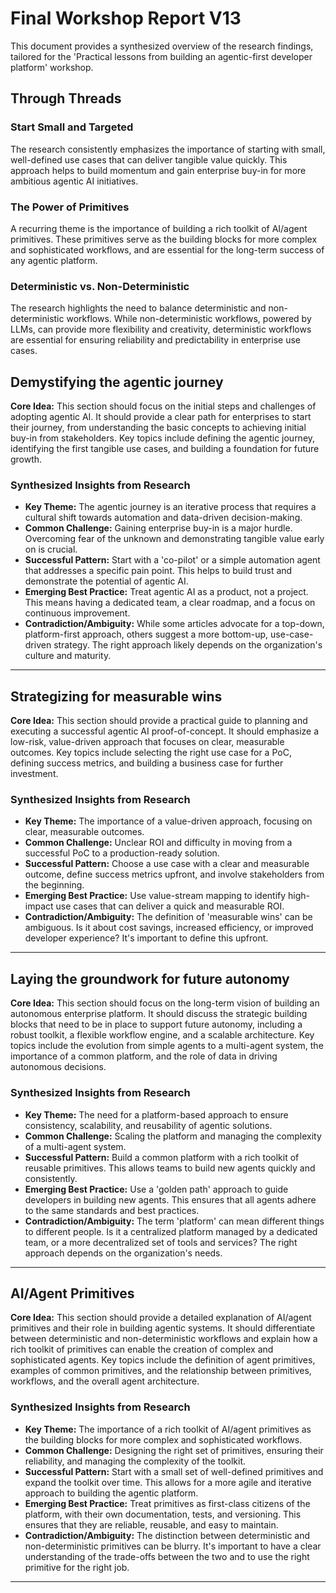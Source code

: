 # Final Workshop Report V13

This document provides a synthesized overview of the research findings, tailored for the 'Practical lessons from building an agentic-first developer platform' workshop.

## Through Threads

### Start Small and Targeted

The research consistently emphasizes the importance of starting with small, well-defined use cases that can deliver tangible value quickly. This approach helps to build momentum and gain enterprise buy-in for more ambitious agentic AI initiatives.

### The Power of Primitives

A recurring theme is the importance of building a rich toolkit of AI/agent primitives. These primitives serve as the building blocks for more complex and sophisticated workflows, and are essential for the long-term success of any agentic platform.

### Deterministic vs. Non-Deterministic

The research highlights the need to balance deterministic and non-deterministic workflows. While non-deterministic workflows, powered by LLMs, can provide more flexibility and creativity, deterministic workflows are essential for ensuring reliability and predictability in enterprise use cases.

## Demystifying the agentic journey

**Core Idea:** This section should focus on the initial steps and challenges of adopting agentic AI. It should provide a clear path for enterprises to start their journey, from understanding the basic concepts to achieving initial buy-in from stakeholders. Key topics include defining the agentic journey, identifying the first tangible use cases, and building a foundation for future growth.

### Synthesized Insights from Research


- **Key Theme:** The agentic journey is an iterative process that requires a cultural shift towards automation and data-driven decision-making.
- **Common Challenge:** Gaining enterprise buy-in is a major hurdle. Overcoming fear of the unknown and demonstrating tangible value early on is crucial.
- **Successful Pattern:** Start with a 'co-pilot' or a simple automation agent that addresses a specific pain point. This helps to build trust and demonstrate the potential of agentic AI.
- **Emerging Best Practice:** Treat agentic AI as a product, not a project. This means having a dedicated team, a clear roadmap, and a focus on continuous improvement.
- **Contradiction/Ambiguity:** While some articles advocate for a top-down, platform-first approach, others suggest a more bottom-up, use-case-driven strategy. The right approach likely depends on the organization's culture and maturity.


---

## Strategizing for measurable wins

**Core Idea:** This section should provide a practical guide to planning and executing a successful agentic AI proof-of-concept. It should emphasize a low-risk, value-driven approach that focuses on clear, measurable outcomes. Key topics include selecting the right use case for a PoC, defining success metrics, and building a business case for further investment.

### Synthesized Insights from Research


- **Key Theme:** The importance of a value-driven approach, focusing on clear, measurable outcomes.
- **Common Challenge:** Unclear ROI and difficulty in moving from a successful PoC to a production-ready solution.
- **Successful Pattern:** Choose a use case with a clear and measurable outcome, define success metrics upfront, and involve stakeholders from the beginning.
- **Emerging Best Practice:** Use value-stream mapping to identify high-impact use cases that can deliver a quick and measurable ROI.
- **Contradiction/Ambiguity:** The definition of 'measurable wins' can be ambiguous. Is it about cost savings, increased efficiency, or improved developer experience? It's important to define this upfront.


---

## Laying the groundwork for future autonomy

**Core Idea:** This section should focus on the long-term vision of building an autonomous enterprise platform. It should discuss the strategic building blocks that need to be in place to support future autonomy, including a robust toolkit, a flexible workflow engine, and a scalable architecture. Key topics include the evolution from simple agents to a multi-agent system, the importance of a common platform, and the role of data in driving autonomous decisions.

### Synthesized Insights from Research


- **Key Theme:** The need for a platform-based approach to ensure consistency, scalability, and reusability of agentic solutions.
- **Common Challenge:** Scaling the platform and managing the complexity of a multi-agent system.
- **Successful Pattern:** Build a common platform with a rich toolkit of reusable primitives. This allows teams to build new agents quickly and consistently.
- **Emerging Best Practice:** Use a 'golden path' approach to guide developers in building new agents. This ensures that all agents adhere to the same standards and best practices.
- **Contradiction/Ambiguity:** The term 'platform' can mean different things to different people. Is it a centralized platform managed by a dedicated team, or a more decentralized set of tools and services? The right approach depends on the organization's needs.


---

## AI/Agent Primitives

**Core Idea:** This section should provide a detailed explanation of AI/agent primitives and their role in building agentic systems. It should differentiate between deterministic and non-deterministic workflows and explain how a rich toolkit of primitives can enable the creation of complex and sophisticated agents. Key topics include the definition of agent primitives, examples of common primitives, and the relationship between primitives, workflows, and the overall agent architecture.

### Synthesized Insights from Research


- **Key Theme:** The importance of a rich toolkit of AI/agent primitives as the building blocks for more complex and sophisticated workflows.
- **Common Challenge:** Designing the right set of primitives, ensuring their reliability, and managing the complexity of the toolkit.
- **Successful Pattern:** Start with a small set of well-defined primitives and expand the toolkit over time. This allows for a more agile and iterative approach to building the agentic platform.
- **Emerging Best Practice:** Treat primitives as first-class citizens of the platform, with their own documentation, tests, and versioning. This ensures that they are reliable, reusable, and easy to maintain.
- **Contradiction/Ambiguity:** The distinction between deterministic and non-deterministic primitives can be blurry. It's important to have a clear understanding of the trade-offs between the two and to use the right primitive for the right job.


---

